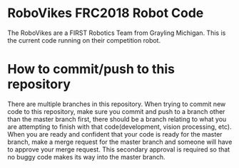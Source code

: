 # RoboVikes FRC2018 Robot Code

The RoboVikes are a FIRST Robotics Team from Grayling Michigan. This is the current code running on their competition robot.



# How to commit/push to this repository

  There are multiple branches in this repository. When trying to commit new code to this repository, make sure you commit and push to a branch other than the master branch first, there should be a branch relating to what you are attempting to finish with that code(development, vision processing, etc). When you are ready and confident that your code is ready for the master branch, make a merge request for the master branch and someone will have to approve your merge request. This secondary approval is required so that no buggy code makes its way into the master branch.
